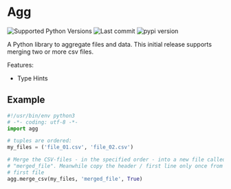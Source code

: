 # Agg

![Supported Python Versions](https://img.shields.io/pypi/pyversions/agg)
![Last commit](https://img.shields.io/github/last-commit/RuedigerVoigt/agg)
![pypi version](https://img.shields.io/pypi/v/agg)

A Python library to aggregate files and data. This initial release supports merging two or more csv files.

Features:
  * Type Hints

## Example

```python
#!/usr/bin/env python3
# -*- coding: utf-8 -*-
import agg

# tuples are ordered:
my_files = ('file_01.csv', 'file_02.csv')

# Merge the CSV-files - in the specified order - into a new file called
# "merged_file". Meanwhile copy the header / first line only once from
# first file
agg.merge_csv(my_files, 'merged_file', True)

```
